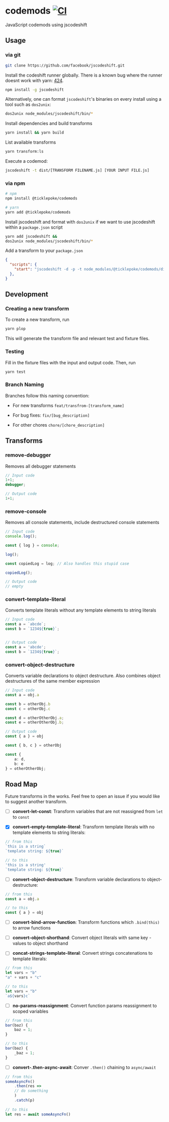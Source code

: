 # codemods [![CI](https://github.com/ticklepoke/codemods/actions/workflows/CI.yml/badge.svg)](https://github.com/ticklepoke/codemods/actions/workflows/CI.yml)

JavaScript codemods using jscodeshift

## Usage

### via git

```sh 
git clone https://github.com/facebook/jscodeshift.git
```

Install the codeshift runner globally. There is a known bug where the runner doesnt work with yarn: [424](https://github.com/facebook/jscodeshift/issues/424).

```sh
npm install -g jscodeshift
```

Alternatively, one can format `jscodeshift`'s binaries on every install using a tool such as `dos2unix`:

```sh
dos2unix node_modules/jscodeshift/bin/*
```

Install dependencies and build transforms

```sh
yarn install && yarn build
```

List available transforms

```sh
yarn transform:ls
```

Execute a codemod:

```sh
jscodeshift -t dist/[TRANSFORM FILENAME.js] [YOUR INPUT FILE.js]
```

### via npm

```sh
# npm
npm install @ticklepoke/codemods

# yarn
yarn add @ticklepoke/codemods
```

Install jscodeshift and format with `dos2unix` if we want to use jscodeshift within a `package.json` script
```sh
yarn add jscodeshift &&
dos2unix node_modules/jscodeshift/bin/*
```

Add a transform to your `package.json`
```json
{
  "scripts": {
    "start": "jscodeshift -d -p -t node_modules/@ticklepoke/codemods/dist/[DESIRED TRANSFORM].js [YOUR INPUT FILE].js",
  },
}

```
## Development

### Creating a new transform

To create a new transform, run

```sh
yarn plop
```

This will generate the transform file and relevant test and fixture files.

### Testing

Fill in the fixture files with the input and output code. Then, run

```sh
yarn test
```

### Branch Naming

Branches follow this naming convention:

- For new transforms `feat/transfrom-[transform_name]`

- For bug fixes: `fix/[bug_description]`

- For other chores `chore/[chore_description]`

## Transforms

### remove-debugger

Removes all debugger statements


```ts
// Input code
1+1;
debugger;

// Output code
1+1;
```
### remove-console

Removes all console statements, include destructured console statements

```ts
// Input code
console.log();

const { log } = console;

log();

const copiedLog = log; // Also handles this stupid case

copiedLog();

// Output code
// empty
```
### convert-template-literal

Converts template literals without any template elements to string literals

```ts
// Input code
const a = `abcde`;
const b = `1234${true}`;


// Output code
const a = 'abcde';
const b = `1234${true}`;

```
### convert-object-destructure

Converts variable declarations to object destructure. Also combines object destructures of the same member expression

```ts
// Input code
const a = obj.a

const b = otherObj.b
const c = otherObj.c

const d = otherOtherObj.a;
const e = otherOtherObj.b;

// Output code
const { a } = obj

const { b, c } = otherObj

const {
    a: d,
    b: e
} = otherOtherObj;
```
## Road Map

Future transforms in the works. Feel free to open an issue if you would like to suggest another transform.

- [ ] **convert-let-const**: Transform variables that are not reassigned from `let` to `const`

- [x] **convert-empty-template-literal**: Transform template literals with no template elements to string literals: 

```ts
// from this
`this is a string`
`template string: ${true}`

// to this
'this is a string'
`template string: ${true}`
```

- [ ] **convert-object-destructure**: Transform variable declarations to object-destructure:

```ts
// from this
const a = obj.a

// to this
const { a } = obj
```

- [ ] **convert-bind-arrow-function**: Transform functions which `.bind(this)` to arrow functions

- [ ] **convert-object-shorthand**: Convert object literals with same key - values to object shorthand

- [ ] **concat-strings-template-literal**: Convert strings concatenations to template literals:

```ts
// from this
let vars = "b"
"a" + vars + "c"

// to this
let vars = "b"
`a${vars}c`
```

- [ ] **no-params-reassignment**: Convert function params reassignment to scoped variables

```ts
// from this
bar(baz) {
    baz = 1;
}

// to this
bar(baz) {
    _baz = 1;
}
```

- [ ] **convert-.then-async-await**: Conver `.then()` chaining to `async/await`

```ts
// from this
someAsyncFn()
    .then(res => 
    // do something
    )
    .catch(p)
    
// to this
let res = await someAsyncFn()
```
